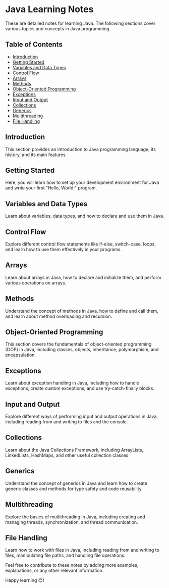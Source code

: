 # Java Learning Notes

These are detailed notes for learning Java. The following sections cover various topics and concepts in Java programming.

## Table of Contents

- [Introduction](#introduction)
- [Getting Started](#getting-started)
- [Variables and Data Types](#variables-and-data-types)
- [Control Flow](#control-flow)
- [Arrays](#arrays)
- [Methods](#methods)
- [Object-Oriented Programming](#object-oriented-programming)
- [Exceptions](#exceptions)
- [Input and Output](#input-and-output)
- [Collections](#collections)
- [Generics](#generics)
- [Multithreading](#multithreading)
- [File Handling](#file-handling)

## Introduction

This section provides an introduction to Java programming language, its history, and its main features.

## Getting Started

Here, you will learn how to set up your development environment for Java and write your first "Hello, World!" program.

## Variables and Data Types

Learn about variables, data types, and how to declare and use them in Java.

## Control Flow

Explore different control flow statements like if-else, switch-case, loops, and learn how to use them effectively in your programs.

## Arrays

Learn about arrays in Java, how to declare and initialize them, and perform various operations on arrays.

## Methods

Understand the concept of methods in Java, how to define and call them, and learn about method overloading and recursion.

## Object-Oriented Programming

This section covers the fundamentals of object-oriented programming (OOP) in Java, including classes, objects, inheritance, polymorphism, and encapsulation.

## Exceptions

Learn about exception handling in Java, including how to handle exceptions, create custom exceptions, and use try-catch-finally blocks.

## Input and Output

Explore different ways of performing input and output operations in Java, including reading from and writing to files and the console.

## Collections

Learn about the Java Collections Framework, including ArrayLists, LinkedLists, HashMaps, and other useful collection classes.

## Generics

Understand the concept of generics in Java and learn how to create generic classes and methods for type safety and code reusability.

## Multithreading

Explore the basics of multithreading in Java, including creating and managing threads, synchronization, and thread communication.

## File Handling

Learn how to work with files in Java, including reading from and writing to files, manipulating file paths, and handling file operations.

Feel free to contribute to these notes by adding more examples, explanations, or any other relevant information.

Happy learning 😊!
